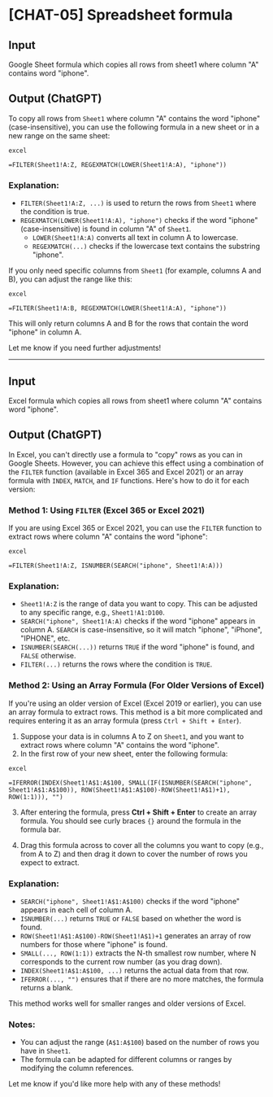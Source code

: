 # [CHAT-05] Spreadsheet formula

## Input

Google Sheet formula which copies all rows from sheet1 where column "A" contains word "iphone".

## Output (ChatGPT)

To copy all rows from `Sheet1` where column "A" contains the word "iphone" (case-insensitive), you can use the following formula in a new sheet or in a new range on the same sheet:

```
excel

=FILTER(Sheet1!A:Z, REGEXMATCH(LOWER(Sheet1!A:A), "iphone"))
```

### Explanation:
- `FILTER(Sheet1!A:Z, ...)` is used to return the rows from `Sheet1` where the condition is true.
- `REGEXMATCH(LOWER(Sheet1!A:A), "iphone")` checks if the word "iphone" (case-insensitive) is found in column "A" of `Sheet1`. 
  - `LOWER(Sheet1!A:A)` converts all text in column A to lowercase.
  - `REGEXMATCH(...)` checks if the lowercase text contains the substring "iphone".

If you only need specific columns from `Sheet1` (for example, columns A and B), you can adjust the range like this:

```
excel

=FILTER(Sheet1!A:B, REGEXMATCH(LOWER(Sheet1!A:A), "iphone"))
```

This will only return columns A and B for the rows that contain the word "iphone" in column A.

Let me know if you need further adjustments!

---

## Input

Excel formula which copies all rows from sheet1 where column "A" contains word "iphone".

## Output (ChatGPT)

In Excel, you can't directly use a formula to "copy" rows as you can in Google Sheets. However, you can achieve this effect using a combination of the `FILTER` function (available in Excel 365 and Excel 2021) or an array formula with `INDEX`, `MATCH`, and `IF` functions. Here's how to do it for each version:

### Method 1: Using `FILTER` (Excel 365 or Excel 2021)
If you are using Excel 365 or Excel 2021, you can use the `FILTER` function to extract rows where column "A" contains the word "iphone":

```
excel

=FILTER(Sheet1!A:Z, ISNUMBER(SEARCH("iphone", Sheet1!A:A)))
```

### Explanation:
- `Sheet1!A:Z` is the range of data you want to copy. This can be adjusted to any specific range, e.g., `Sheet1!A1:D100`.
- `SEARCH("iphone", Sheet1!A:A)` checks if the word "iphone" appears in column A. `SEARCH` is case-insensitive, so it will match "iphone", "iPhone", "IPHONE", etc.
- `ISNUMBER(SEARCH(...))` returns `TRUE` if the word "iphone" is found, and `FALSE` otherwise.
- `FILTER(...)` returns the rows where the condition is `TRUE`.

### Method 2: Using an Array Formula (For Older Versions of Excel)
If you're using an older version of Excel (Excel 2019 or earlier), you can use an array formula to extract rows. This method is a bit more complicated and requires entering it as an array formula (press `Ctrl + Shift + Enter`).

1. Suppose your data is in columns A to Z on `Sheet1`, and you want to extract rows where column "A" contains the word "iphone".
2. In the first row of your new sheet, enter the following formula:

```
excel

=IFERROR(INDEX(Sheet1!A$1:A$100, SMALL(IF(ISNUMBER(SEARCH("iphone", Sheet1!A$1:A$100)), ROW(Sheet1!A$1:A$100)-ROW(Sheet1!A$1)+1), ROW(1:1))), "")
```

3. After entering the formula, press **Ctrl + Shift + Enter** to create an array formula. You should see curly braces `{}` around the formula in the formula bar.

4. Drag this formula across to cover all the columns you want to copy (e.g., from A to Z) and then drag it down to cover the number of rows you expect to extract.

### Explanation:
- `SEARCH("iphone", Sheet1!A$1:A$100)` checks if the word "iphone" appears in each cell of column A.
- `ISNUMBER(...)` returns `TRUE` or `FALSE` based on whether the word is found.
- `ROW(Sheet1!A$1:A$100)-ROW(Sheet1!A$1)+1` generates an array of row numbers for those where "iphone" is found.
- `SMALL(..., ROW(1:1))` extracts the N-th smallest row number, where N corresponds to the current row number (as you drag down).
- `INDEX(Sheet1!A$1:A$100, ...)` returns the actual data from that row.
- `IFERROR(..., "")` ensures that if there are no more matches, the formula returns a blank.

This method works well for smaller ranges and older versions of Excel.

### Notes:
- You can adjust the range (`A$1:A$100`) based on the number of rows you have in `Sheet1`.
- The formula can be adapted for different columns or ranges by modifying the column references.

Let me know if you'd like more help with any of these methods!
